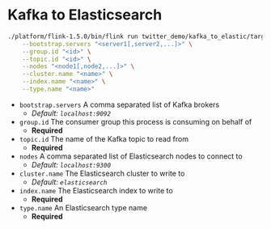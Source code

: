 # Kafka to Elasticsearch
```bash
./platform/flink-1.5.0/bin/flink run twitter_demo/kafka_to_elastic/target/kafka_to_elastic-0.1.jar \
    --bootstrap.servers "<server1[,server2,...]>" \
    --group.id "<id>" \
    --topic.id "<id>" \
    --nodes "<node1[,node2,...]>" \
    --cluster.name "<name>" \
    --index.name "<name>" \
    --type.name "<name>"
```
- `bootstrap.servers` A comma separated list of Kafka brokers
    - _Default: `localhost:9092`_
- `group.id` The consumer group this process is consuming on behalf of
    - **Required**
- `topic.id` The name of the Kafka topic to read from
    - **Required**
- `nodes` A comma separated list of Elasticsearch nodes to connect to
    - _Default: `localhost:9300`_
- `cluster.name` The Elasticsearch cluster to write to
    - _Default: `elasticsearch`_
- `index.name` The Elasticsearch index to write to
    - **Required**
- `type.name` An Elasticsearch type name
    - **Required**
    
